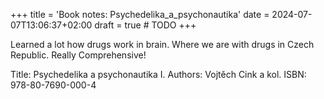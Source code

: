 +++
title = 'Book notes: Psychedelika_a_psychonautika'
date = 2024-07-07T13:06:37+02:00
draft = true # TODO
+++

Learned a lot how drugs work in brain. Where we are with drugs in Czech Republic. Really Comprehensive!


Title: Psychedelika a psychonautika I.
Authors: Vojtěch Cink a kol.
ISBN: 978-80-7690-000-4
